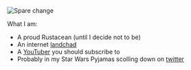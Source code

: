 ![Spare change](https://media.tenor.com/-oRclmAFe1oAAAAC/spare-change-begging.gif)

What I am:  
* A proud Rustacean (until I decide not to be)
* An internet [landchad](https://midnadimple.com)
* A [YouTuber](https://youtube.com/@midnadimple) you should subscribe to
* Probably in my Star Wars Pyjamas scolling down on [twitter](https://twitter.com/midnadimple)
